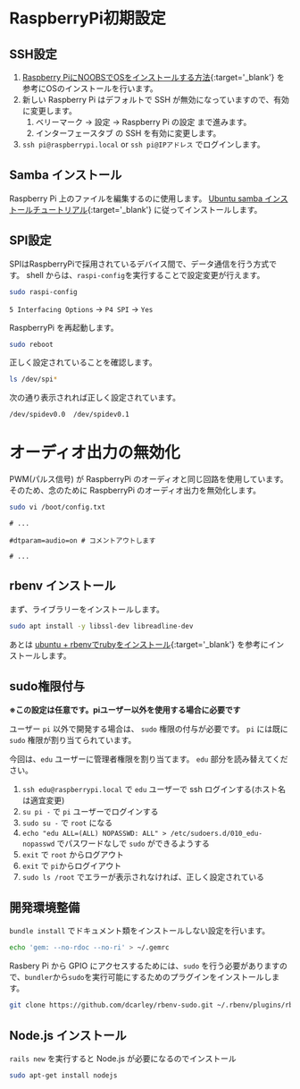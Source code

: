 # RaspberryPi初期設定

## SSH設定

1. [Raspberry PiにNOOBSでOSをインストールする方法](https://raspida.com/raspixnoobs){:target='_blank'} を参考にOSのインストールを行います。
1. 新しい Raspberry Pi はデフォルトで SSH が無効になっていますので、有効に変更します。
    1. ベリーマーク -> 設定 -> Raspberry Pi の設定 まで進みます。
    2. インターフェースタブ の SSH を有効に変更します。
1. `ssh pi@raspberrypi.local` or `ssh pi@IPアドレス` でログインします。

## Samba インストール

Raspberry Pi 上のファイルを編集するのに使用します。
[Ubuntu samba インストールチュートリアル](https://tutorials.ubuntu.com/tutorial/install-and-configure-samba){:target='_blank'} に従ってインストールします。

## SPI設定

SPIはRaspberryPiで採用されているデバイス間で、データ通信を行う方式です。
shell からは、`raspi-config`を実行することで設定変更が行えます。

```bash
sudo raspi-config
```

`5 Interfacing Options` -> `P4 SPI` -> `Yes`

RaspberryPi を再起動します。

```bash
sudo reboot
```

正しく設定されていることを確認します。

```bash
ls /dev/spi*
```

次の通り表示されれば正しく設定されています。

```
/dev/spidev0.0  /dev/spidev0.1
```

# オーディオ出力の無効化

PWM(パルス信号) が RaspberryPi のオーディオと同じ回路を使用しています。 そのため、念のために RaspberryPi のオーディオ出力を無効化します。

```bash
sudo vi /boot/config.txt
```

```
# ...

#dtparam=audio=on # コメントアウトします

# ...
```

## rbenv インストール

まず、ライブラリーをインストールします。

```bash
sudo apt install -y libssl-dev libreadline-dev
```

あとは [ubuntu + rbenvでrubyをインストール](https://qiita.com/tanagoda/items/44d12ef0d52b2dc9d560){:target='_blank'} を参考にインストールします。

## sudo権限付与

**※この設定は任意です。piユーザー以外を使用する場合に必要です**

ユーザー `pi` 以外で開発する場合は、 `sudo` 権限の付与が必要です。
`pi` には既に `sudo` 権限が割り当てられています。

今回は、`edu` ユーザーに管理者権限を割り当てます。 `edu` 部分を読み替えてください。

1. `ssh edu@raspberrypi.local` で `edu` ユーザーで ssh ログインする(ホスト名は適宜変更)
1. `su pi -` で `pi` ユーザーでログインする
1. `sudo su -` で `root` になる
1. `echo "edu ALL=(ALL) NOPASSWD: ALL" > /etc/sudoers.d/010_edu-nopasswd` でパスワードなしで `sudo` ができるようする
1. `exit` で `root` からログアウト
1. `exit` で `pi`からログイアウト
1. `sudo ls /root` でエラーが表示されなければ、正しく設定されている

## 開発環境整備

`bundle install` でドキュメント類をインストールしない設定を行います。

```bash
echo 'gem: --no-rdoc --no-ri' > ~/.gemrc
```

Rasbery Pi から GPIO にアクセスするためには、`sudo` を行う必要がありますので、`bundler`から`sudo`を実行可能にするためのプラグインをインストールします。

```bash
git clone https://github.com/dcarley/rbenv-sudo.git ~/.rbenv/plugins/rbenv-sudo
```

## Node.js インストール

`rails new` を実行すると Node.js が必要になるのでインストール

```bash
sudo apt-get install nodejs
```
